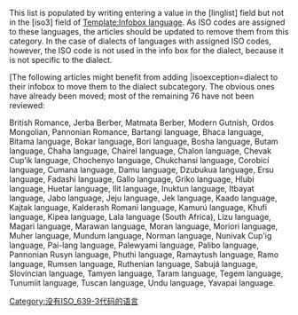 This list is populated by writing entering a value in the \[linglist\]
field but not in the \[iso3\] field of [Template:Infobox
language](https://zh.wikipedia.org/wiki/Template:Infobox_language "wikilink").
As ISO codes are assigned to these languages, the articles should be
updated to remove them from this category. In the case of dialects of
languages with assigned ISO codes, however, the ISO code is not used in
the info box for the dialect, because it is not specific to the dialect.

\[The following articles might benefit from adding |isoexception=dialect
to their infobox to move them to the dialect subcategory. The obvious
ones have already been moved; most of the remaining 76 have not been
reviewed:

British Romance, Jerba Berber, Matmata Berber, Modern Gutnish, Ordos
Mongolian, Pannonian Romance, Bartangi language, Bhaca language, Bitama
language, Bokar language, Bori language, Bosha language, Butam language,
Chaha language, Chairel language, Chalon language, Chevak Cup’ik
language, Chochenyo language, Chukchansi language, Corobicí language,
Cumana language, Damu language, Dzubukua language, Ersu language,
Fadashi language, Gallo language, Griko language, Hlubi language, Huetar
language, Ilit language, Inuktun language, Itbayat language, Jabo
language, Jeju language, Jek language, Kaado language, Kajtak language,
Kalderash Romani language, Kamurú language, Khufi language, Kipea
language, Lala language (South Africa), Lizu language, Magari language,
Marawan language, Moran language, Moriori language, Muher language,
Mundum language, Norman language, Nunivak Cup'ig language, Pai-lang
language, Palewyami language, Palibo language, Pannonian Rusyn language,
Phuthi language, Ramaytush language, Ramo language, Rumsen language,
Ruthenian language, Sabujá language, Slovincian language, Tamyen
language, Taram language, Tegem language, Tunumiit language, Tuscan
language, Undu language, Yavapai language.

[Category:没有ISO_639-3代码的语言](https://zh.wikipedia.org/wiki/Category:没有ISO_639-3代码的语言 "wikilink")